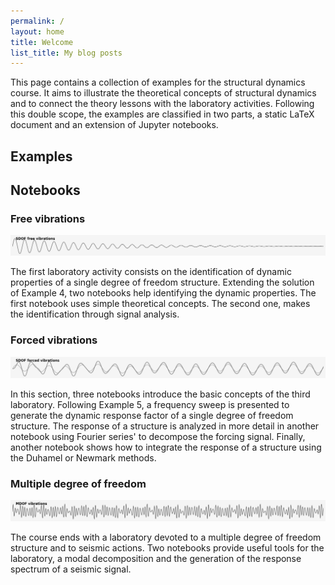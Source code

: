 ```yaml
---
permalink: /
layout: home
title: Welcome
list_title: My blog posts
---
```


This page contains a collection of examples for the structural dynamics course.
It aims to illustrate the theoretical concepts of structural dynamics and to connect the theory lessons with the laboratory activities.
Following this double scope, the examples are classified in two parts, a static LaTeX document and an extension of Jupyter notebooks.

## Examples 

<object data="problems.pdf" width="100%" height="700" type="application/pdf"></object>

## Notebooks

### Free vibrations
![](banner/free.png)

The first laboratory activity consists on the identification of dynamic properties of a single degree of freedom structure.
Extending the solution of Example 4, two notebooks help identifying the dynamic properties.
The first notebook uses simple theoretical concepts. The second one, makes the identification through signal analysis.

### Forced vibrations
![](banner/forced.png)

In this section, three notebooks introduce the basic concepts of the third laboratory.
Following Example 5, a frequency sweep is presented to generate the dynamic response factor of a single degree of freedom structure.
The response of a structure is analyzed in more detail in another notebook using Fourier series' to decompose the forcing signal.
Finally, another notebook shows how to integrate the response of a structure using the Duhamel or Newmark methods.

### Multiple degree of freedom
![](banner/mdof.png)

The course ends with a laboratory devoted to a multiple degree of freedom structure and to seismic actions.
Two notebooks provide useful tools for the laboratory, a modal decomposition and the generation of the response spectrum of a seismic signal.
